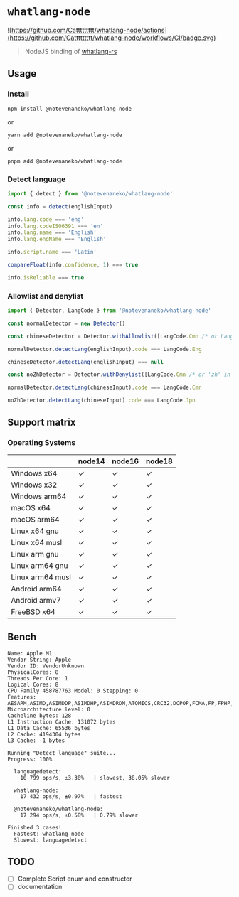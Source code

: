 # `whatlang-node`

![https://github.com/Cattttttttt/whatlang-node/actions](https://github.com/Cattttttttt/whatlang-node/workflows/CI/badge.svg)

> NodeJS binding of [whatlang-rs](https://github.com/greyblake/whatlang-rs)

## Usage

### Install

```shell
npm install @notevenaneko/whatlang-node
```

or

```shell
yarn add @notevenaneko/whatlang-node
```

or

```shell
pnpm add @notevenaneko/whatlang-node
```

### Detect language

```typescript
import { detect } from '@notevenaneko/whatlang-node'

const info = detect(englishInput)

info.lang.code === 'eng'
info.lang.codeISO6391 === 'en'
info.lang.name === 'English'
info.lang.engName === 'English'

info.script.name === 'Latin'

compareFloat(info.confidence, 1) === true

info.isReliable === true
```

### Allowlist and denylist

```typescript
import { Detector, LangCode } from '@notevenaneko/whatlang-node'

const normalDetector = new Detector()

const chineseDetector = Detector.withAllowlist([LangCode.Cmn /* or LangCodeISO6391.Zh in ISO639-1 */])

normalDetector.detectLang(englishInput).code === LangCode.Eng

chineseDetector.detectLang(englishInput) === null

const noZhDetector = Detector.withDenylist([LangCode.Cmn /* or 'zh' in ISO639-1 */])

normalDetector.detectLang(chineseInput).code === LangCode.Cmn

noZhDetector.detectLang(chineseInput).code === LangCode.Jpn
```

## Support matrix

### Operating Systems

|                  | node14 | node16 | node18 |
| ---------------- | ------ | ------ | ------ |
| Windows x64      | ✓      | ✓      | ✓      |
| Windows x32      | ✓      | ✓      | ✓      |
| Windows arm64    | ✓      | ✓      | ✓      |
| macOS x64        | ✓      | ✓      | ✓      |
| macOS arm64      | ✓      | ✓      | ✓      |
| Linux x64 gnu    | ✓      | ✓      | ✓      |
| Linux x64 musl   | ✓      | ✓      | ✓      |
| Linux arm gnu    | ✓      | ✓      | ✓      |
| Linux arm64 gnu  | ✓      | ✓      | ✓      |
| Linux arm64 musl | ✓      | ✓      | ✓      |
| Android arm64    | ✓      | ✓      | ✓      |
| Android armv7    | ✓      | ✓      | ✓      |
| FreeBSD x64      | ✓      | ✓      | ✓      |

## Bench

```plain
Name: Apple M1
Vendor String: Apple
Vendor ID: VendorUnknown
PhysicalCores: 8
Threads Per Core: 1
Logical Cores: 8
CPU Family 458787763 Model: 0 Stepping: 0
Features: AESARM,ASIMD,ASIMDDP,ASIMDHP,ASIMDRDM,ATOMICS,CRC32,DCPOP,FCMA,FP,FPHP,GPA,JSCVT,LRCPC,PMULL,SHA1,SHA2,SHA3,SHA512
Microarchitecture level: 0
Cacheline bytes: 128
L1 Instruction Cache: 131072 bytes
L1 Data Cache: 65536 bytes
L2 Cache: 4194304 bytes
L3 Cache: -1 bytes

Running "Detect language" suite...
Progress: 100%

  languagedetect:
    10 799 ops/s, ±3.38%   | slowest, 38.05% slower

  whatlang-node:
    17 432 ops/s, ±0.97%   | fastest

  @notevenaneko/whatlang-node:
    17 294 ops/s, ±0.58%   | 0.79% slower

Finished 3 cases!
  Fastest: whatlang-node
  Slowest: languagedetect
```

## TODO

- [ ] Complete Script enum and constructor
- [ ] documentation
